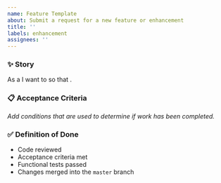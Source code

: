 ```yaml
---
name: Feature Template
about: Submit a request for a new feature or enhancement
title: ''
labels: enhancement
assignees: ''
---
```


### ✨ Story 

As a <USER> I want to <GOAL> so that <BENEFIT>.

### 📋 Acceptance Criteria

*Add conditions that are used to determine if work has been completed.*

### ✅ Definition of Done

* Code reviewed
* Acceptance criteria met
* Functional tests passed
* Changes merged into the `master` branch
